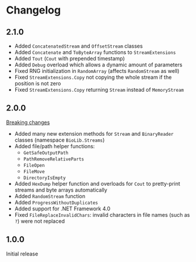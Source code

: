 # Changelog

## 2.1.0

- Added `ConcatenatedStream` and `OffsetStream` classes
- Added `Concatenate` and `ToByteArray` functions to `StreamExtensions`
- Added `Tout` (`Cout` with prepended timestamp)
- Added `Debug` overload which allows a dynamic amount of parameters
- Fixed RNG initialization in `RandomArray` (affects `RandomStream` as well)
- Fixed `StreamExtensions.Copy` not copying the whole stream if the position is not zero
- Fixed `StreamExtensions.Copy` returning `Stream` instead of `MemoryStream`

## 2.0.0

[Breaking changes](UPGRADE_V1_V2.md)

- Added many new extension methods for `Stream` and `BinaryReader` classes (namespace `BioLib.Streams`)
- Added file/path helper functions:
  - `GetSafeOutputPath`
  - `PathRemoveRelativeParts`
  - `FileOpen`
  - `FileMove`
  - `DirectoryIsEmpty`
- Added `HexDump` helper function and overloads for `Cout` to pretty-print streams and byte arrays automatically
- Added `RandomStream` function
- Added `ProgressWithoutDuplicates`
- Added support for .NET Framework 4.0
- Fixed `FileReplaceInvalidChars`: invalid characters in file names (such as `?`) were not replaced

## 1.0.0

Initial release